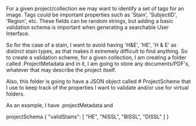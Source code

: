 For a given project/collection we may want to identify a set of tags for an image.  Tags could be important 
properties such as 'Stain', 'SubjectID', 'Region', etc.  These fields can be random strings, but adding a basic
validation schema is important when generating a searchable User Interface.

So for the case of a stain, I want to avoid having  'H&E', 'HE', 'H & E' as distinct stain types, as that makes it extremely
difficult to find anything.  So to create a validation scheme, for a given collection, I am creating a folder called
.ProjectMetadata and in it, I am going to store any documents/PDF's, whatever that may describe the project itself.

Also, this folder is going to have a JSON object called # ProjectScheme that I use to keep track of the properties
I want to validate and/or use for virtual folders.

As an example, I have .projectMetadata and 

projectSchema
{
    "validStains": [
        "HE",
        "NISSL",
        "BISSL",
        "DISSL"
    ]
}






